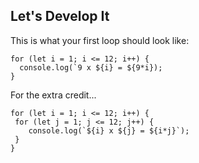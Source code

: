 ## Let's Develop It

This is what your first loop should look like:

```
for (let i = 1; i <= 12; i++) {
  console.log(`9 x ${i} = ${9*i});
}
```

For the extra credit...

```
for (let i = 1; i <= 12; i++) {
 for (let j = 1; j <= 12; j++) {
    console.log(`${i} x ${j} = ${i*j}`);
 }
}
``` 